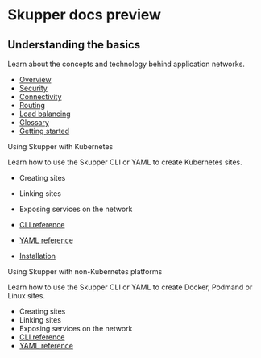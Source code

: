# Skupper docs preview

## Understanding the basics
Learn about the concepts and technology behind application networks.

* [Overview][overview]
* [Security][security]
* [Connectivity][connectivity]
* [Routing][routing]
* [Load balancing][load-balancing]
* [Glossary][glossary]
* [Getting started][getting-started]



Using Skupper with Kubernetes

Learn how to use the Skupper CLI or YAML to create Kubernetes sites.

* Creating sites
* Linking sites
* Exposing services on the network
* [CLI reference][cli-ref]
* [YAML reference][yaml-ref]

* [Installation][install]

Using Skupper with non-Kubernetes platforms

Learn how to use the Skupper CLI or YAML to create Docker, Podmand or Linux sites.

* Creating sites
* Linking sites
* Exposing services on the network
* [CLI reference][cli-ref]
* [YAML reference][yaml-ref]


[overview]: ./overview/index.html
[security]: ./overview/security.html
[connectivity]: ./overview/connectivity.html
[routing]: ./overview/routing.html
[load-balancing]: ./overview/load-balancing.html
[glossary]: https://skupperproject.github.io/refdog/concepts/overview.html
[getting-started]: https://skupper.io/start/index.html


[cli-ref]: https://skupperproject.github.io/refdog/commands/index.html
[yaml-ref]: https://skupperproject.github.io/refdog/resources/index.html
[install]: ./install/index.html